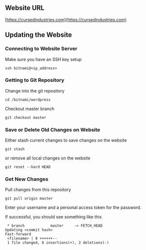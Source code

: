 ## Website URL
[https://cursedindustries.com](https://cursedindustries.com)
## Updating the Website
### Connecting to Website Server
Make sure you have an SSH key setup
```shell
ssh bitnami@<ip_address>
```
### Getting to Git Repository
Change into the git repository
```shell
cd /bitnami/wordpress
```
Checkout master branch
```shell
git checkout master
```
### Save or Delete Old Changes on Website
Either stash current changes to save changes on the website
```shell
git stash
```
or remove all local changes on the website
```shell
git reset --hard HEAD
```
### Get New Changes
Pull changes from this repository
```shell
git pull origin master
```
Enter your username and a personal access token for the password.

If successful, you should see something like this
```
 * branch            master     -> FETCH_HEAD
Updating <commit hash>
Fast-forward
 <filename> | 8 ++++++--
 1 file changed, 6 insertions(+), 2 deletions(-)
```
